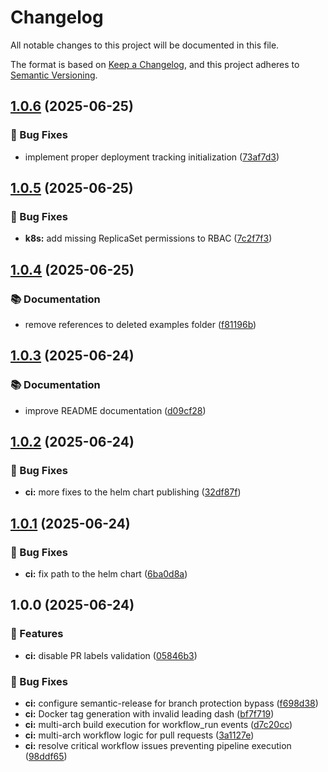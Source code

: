 # Changelog

All notable changes to this project will be documented in this file.

The format is based on [Keep a Changelog](https://keepachangelog.com/en/1.0.0/),
and this project adheres to [Semantic Versioning](https://semver.org/spec/v2.0.0.html).

<!-- semantic-release-generated changelog -->

## [1.0.6](https://github.com/Perun-Engineering/deployment-annotator-for-grafana/compare/v1.0.5...v1.0.6) (2025-06-25)


### 🐛 Bug Fixes

* implement proper deployment tracking initialization ([73af7d3](https://github.com/Perun-Engineering/deployment-annotator-for-grafana/commit/73af7d3e4a6956df82180ab66b21f886f67ca062))

## [1.0.5](https://github.com/Perun-Engineering/deployment-annotator-for-grafana/compare/v1.0.4...v1.0.5) (2025-06-25)


### 🐛 Bug Fixes

* **k8s:** add missing ReplicaSet permissions to RBAC ([7c2f7f3](https://github.com/Perun-Engineering/deployment-annotator-for-grafana/commit/7c2f7f353dc38f497d7de091f341dca274ef7fa9))

## [1.0.4](https://github.com/Perun-Engineering/deployment-annotator-for-grafana/compare/v1.0.3...v1.0.4) (2025-06-25)


### 📚 Documentation

* remove references to deleted examples folder ([f81196b](https://github.com/Perun-Engineering/deployment-annotator-for-grafana/commit/f81196bd2c9d69ff51010b6e6d9ab04f0dfdc9fe))

## [1.0.3](https://github.com/Perun-Engineering/deployment-annotator-for-grafana/compare/v1.0.2...v1.0.3) (2025-06-24)


### 📚 Documentation

* improve README documentation ([d09cf28](https://github.com/Perun-Engineering/deployment-annotator-for-grafana/commit/d09cf286090c04a2c8f785b95ae87ed09b2d6718))

## [1.0.2](https://github.com/Perun-Engineering/deployment-annotator-for-grafana/compare/v1.0.1...v1.0.2) (2025-06-24)


### 🐛 Bug Fixes

* **ci:** more fixes to the helm chart publishing ([32df87f](https://github.com/Perun-Engineering/deployment-annotator-for-grafana/commit/32df87fe05de4031335d4598cc7f02a51351ba9c))

## [1.0.1](https://github.com/Perun-Engineering/deployment-annotator-for-grafana/compare/v1.0.0...v1.0.1) (2025-06-24)


### 🐛 Bug Fixes

* **ci:** fix path to the helm chart ([6ba0d8a](https://github.com/Perun-Engineering/deployment-annotator-for-grafana/commit/6ba0d8ac9dac9b9e669d4231be08800b6e0b1cca))

## 1.0.0 (2025-06-24)


### 🎯 Features

* **ci:** disable PR labels validation ([05846b3](https://github.com/Perun-Engineering/deployment-annotator-for-grafana/commit/05846b389ac8ec23ac9d2748cc2312b9c8ec221b))


### 🐛 Bug Fixes

* **ci:** configure semantic-release for branch protection bypass ([f698d38](https://github.com/Perun-Engineering/deployment-annotator-for-grafana/commit/f698d3874057222fcf77b2d3d00c7cb1b8a92848))
* **ci:** Docker tag generation with invalid leading dash ([bf7f719](https://github.com/Perun-Engineering/deployment-annotator-for-grafana/commit/bf7f719e03f98b093534615368d9154b8b3757b0))
* **ci:** multi-arch build execution for workflow_run events ([d7c20cc](https://github.com/Perun-Engineering/deployment-annotator-for-grafana/commit/d7c20cc288a6b04055a203368b7721f9f8efb2bc))
* **ci:** multi-arch workflow logic for pull requests ([3a1127e](https://github.com/Perun-Engineering/deployment-annotator-for-grafana/commit/3a1127e8425639fa88718db0c2ab9c59bcc03c81))
* **ci:** resolve critical workflow issues preventing pipeline execution ([98ddf65](https://github.com/Perun-Engineering/deployment-annotator-for-grafana/commit/98ddf658405d0becf42ef59bc793441495d8c1dd))
